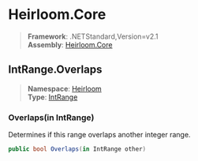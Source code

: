 # Heirloom.Core

> **Framework**: .NETStandard,Version=v2.1  
> **Assembly**: [Heirloom.Core][0]  

## IntRange.Overlaps

> **Namespace**: [Heirloom][0]  
> **Type**: [IntRange][1]  

### Overlaps(in IntRange)

Determines if this range overlaps another integer range.

```cs
public bool Overlaps(in IntRange other)
```

[0]: ../Heirloom.Core.md
[1]: Heirloom.IntRange.md
